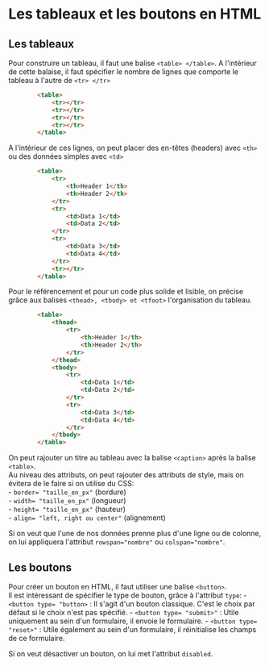 # Les tableaux et les boutons en HTML

## Les tableaux

Pour construire un tableau, il faut une balise `<table> </table>`. A l'intérieur de cette balaise, il faut spécifier le nombre de lignes que comporte le tableau à l'autre de `<tr> </tr>`

```html
        <table>
            <tr></tr>
            <tr></tr>
            <tr></tr>
            <tr></tr>
        </table>
```

A l'intérieur de ces lignes, on peut placer des en-têtes (headers) avec `<th>` ou des données simples avec `<td>`

```html
        <table>
            <tr>
                <th>Header 1</th>
                <th>Header 2</th>
            </tr>
            <tr>
                <td>Data 1</td>
                <td>Data 2</td>
            </tr>
            <tr>
                <td>Data 3</td>
                <td>Data 4</td>
            </tr>
            <tr></tr>
        </table>
```

Pour le référencement et pour un code plus solide et lisible, on précise grâce aux balises `<thead>, <tbody> et <tfoot>` l'organisation du tableau.

```html
        <table>
            <thead>
                <tr>
                    <th>Header 1</th>
                    <th>Header 2</th>
                </tr>
            </thead>
            <tbody>
                <tr>
                    <td>Data 1</td>
                    <td>Data 2</td>
                </tr>
                <tr>
                    <td>Data 3</td>
                    <td>Data 4</td>
                </tr>
            </tbody>
        </table>
```

On peut rajouter un titre au tableau avec la balise `<caption>` après la balise `<table>`.   
Au niveau des attributs, on peut rajouter des attributs de style, mais on évitera de le faire si on utilise du CSS:  
    - `border= "taille_en_px"` (bordure)  
    - `width= "taille_en_px"` (longueur)  
    - `height= "taille_en_px"` (hauteur)  
    - `align= "left, right ou center"` (alignement)  

Si on veut que l'une de nos données prenne plus d'une ligne ou de colonne, on lui appliquera l'attribut `rowspan="nombre"` ou `colspan="nombre"`. 

## Les boutons

Pour créer un bouton en HTML, il faut utiliser une balise `<button>`.  
Il est intéressant de spécifier le type de bouton, grâce à l'attribut `type`:
    - `<button type= "button>` : Il s'agit d'un bouton classique. C'est le choix par défaut si le choix n'est pas spécifié.
    - `<button type= "submit>"` : Utile uniquement au sein d'un formulaire, il envoie le formulaire.
    - `<button type= "reset>"` : Utile également au sein d'un formulaire, il réinitialise les champs de ce formulaire.

Si on veut désactiver un bouton, on lui met l'attribut `disabled`. 